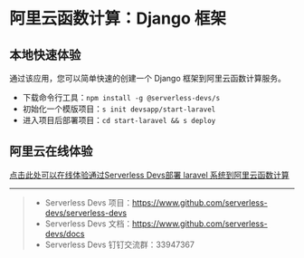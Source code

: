 # 阿里云函数计算：Django 框架

## 本地快速体验

通过该应用，您可以简单快速的创建一个 Django 框架到阿里云函数计算服务。

- 下载命令行工具：`npm install -g @serverless-devs/s`
- 初始化一个模版项目：`s init devsapp/start-laravel`
- 进入项目后部署项目：`cd start-laravel && s deploy`

## 阿里云在线体验

[点击此处可以在线体验通过Serverless Devs部署 laravel 系统到阿里云函数计算](https://api.aliyun.com/new#/tutorial?action=git_open&git_repo=https://github.com/devsapp/devsapp-cloudshell-example.git&tutorial=tutorial/start-django.md)

-----

> - Serverless Devs 项目：https://www.github.com/serverless-devs/serverless-devs   
> - Serverless Devs 文档：https://www.github.com/serverless-devs/docs   
> - Serverless Devs 钉钉交流群：33947367    
